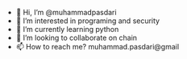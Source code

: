 - 👋 Hi, I’m @muhammadpasdari
- 👀 I’m interested in programing and security
- 🌱 I’m currently learning python
- 💞️ I’m looking to collaborate on chain
- 📫 How to reach me? muhammad.pasdari@gmail
<!---
muhammadpasdari/muhammadpasdari is a ✨ special ✨ repository because its `README.md` (this file) appears on your GitHub profile.
You can click the Preview link to take a look at your changes.
--->
